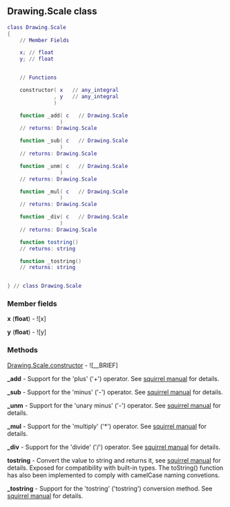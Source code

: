 ## Drawing.Scale class


```lua
class Drawing.Scale
{
    // Member Fields

    x; // float
    y; // float


    // Functions

    constructor( x   // any_integral
               , y   // any_integral
               )

    function _add( c   // Drawing.Scale
                 )
    // returns: Drawing.Scale

    function _sub( c   // Drawing.Scale
                 )
    // returns: Drawing.Scale

    function _unm( c   // Drawing.Scale
                 )
    // returns: Drawing.Scale

    function _mul( c   // Drawing.Scale
                 )
    // returns: Drawing.Scale

    function _div( c   // Drawing.Scale
                 )
    // returns: Drawing.Scale

    function tostring()
    // returns: string

    function _tostring()
    // returns: string


} // class Drawing.Scale
```



### Member fields

**x** (**float**) - ![x]

**y** (**float**) - ![y]


### Methods


[Drawing.Scale.constructor](../Drawing/Scale/constructor.md) - ![__BRIEF]


**_add** - Support for the 'plus' ('+') operator. See [squirrel manual](http://squirrel-lang.org/squirreldoc/reference/language/metamethods.html#add) for details.


**_sub** - Support for the 'minus' ('-') operator. See [squirrel manual](http://squirrel-lang.org/squirreldoc/reference/language/metamethods.html#sub) for details.


**_unm** - Support for the 'unary minus' ('-') operator. See [squirrel manual](http://squirrel-lang.org/squirreldoc/reference/language/metamethods.html#unm) for details.


**_mul** - Support for the 'multiply' ('*') operator. See [squirrel manual](http://squirrel-lang.org/squirreldoc/reference/language/metamethods.html#mul) for details.


**_div** - Support for the 'divide' ('/') operator. See [squirrel manual](http://squirrel-lang.org/squirreldoc/reference/language/metamethods.html#div) for details.


**tostring** - Convert the value to string and returns it, see [squirrel manual](http://squirrel-lang.org/squirreldoc/reference/language/builtin_functions.html#string) for details. Exposed for compatibility with built-in types. The toString() function has also been implemented to comply with camelCase naming convetions.


**_tostring** - Support for the 'tostring' ('tostring') conversion method. See [squirrel manual](http://squirrel-lang.org/squirreldoc/reference/language/metamethods.html#tostring) for details.


